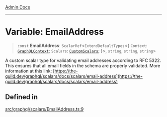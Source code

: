 [Admin Docs](/)

***

# Variable: EmailAddress

> `const` **EmailAddress**: `ScalarRef`\<`ExtendDefaultTypes`\<\{ `Context`: [`GraphQLContext`](../../../context/type-aliases/GraphQLContext.md); `Scalars`: [`CustomScalars`](../../type-aliases/CustomScalars.md); \}\>, `string`, `string`, `string`\>

A custom scalar type for validating email addresses according to RFC 5322.
This ensures that all email fields in the schema are properly validated.
More information at this link: [https://the-guild.dev/graphql/scalars/docs/scalars/email-address](https://the-guild.dev/graphql/scalars/docs/scalars/email-address)

## Defined in

[src/graphql/scalars/EmailAddress.ts:9](https://github.com/NishantSinghhhhh/talawa-api/blob/ff0f1d6ae21d3428519b64e42fe3bfdff573cb6e/src/graphql/scalars/EmailAddress.ts#L9)
